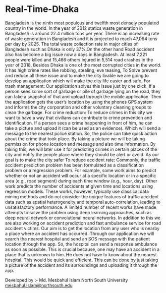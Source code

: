 # Real-Time-Dhaka

Bangladesh is the ninth most populous and twelfth most densely populated country in the world. In the year of 2012 statics waste generation in Bangladesh is around 22.4 million tons per year. There is an increasing rate of waste generation in Bangladesh and it is projected to reach 47,064 tons per day by 2025. The total waste collection rate in major cities of Bangladesh such as Dhaka is only 37%.On the other hand Road accident also has become a big issue now a days in Bangladesh. At least 7,221 people were killed and 15,466 others injured in 5,514 road crashes in the year of 2018. Besides Dhaka is one of the most corrupted cities in the world. It has high crime rates like robbing, stealing, eve teasing,
To Solve prevent and reduce all these issue and to make the city livable we are going to develop an application which will make the city life easier and safe.
For trash management: Our application solves this issue just by one click. If a person sees some sort of garbage or pile of garbage lying on the road, they can take a snapshot of that and upload through the mobile application. Then the application gets the user’s location by using the phones GPS system and informs the city corporation and other voluntary cleaning groups to clean the garbage.
For crime reduction: To reduce crimes in this city we want to have a way that civilians can contribute to crime prevention and identification. If a person sees a crime happening in front of him, he can take a picture and upload it (can be used as an evidence). Which will send a message to the nearest police station. So, the police can take quick action about the crime that took place. By taking a picture we will be taking permission for phone location and message and also time information. By taking this, we will later use it for predicting crimes in certain places of the city and notify the people place where they should be alert or avoid. As our goal is to make the city safer
To reduce accident rate: Commonly, the traffic accident prediction problem has been formulated as a classification problem or a regression problem. For example, some work aims to predict whether or not an accident will occur at a specific location or in a specific area (e.g., road segment) during each time window (e.g., hour, day). Other work predicts the number of accidents at given time and locations using regression models. These works, however, typically use classical data mining methods and do not consider the unique features of traffic accident data such as spatial heterogeneity and temporal auto-correlation, leading to unsatisfactory performance. A limited number of recent works have made attempts to solve the problem using deep learning approaches, such as deep neural network or convolutional neural networks. In addition to this we are also working on accident prediction and fast ambulance service for road accident victims. Our aim is to get the location from any user who is nearby a place where an accident has occurred. Through our application we will search the nearest hospital and send an SOS message with the patient location through the app. So, the hospital can send a response ambulance as soon as possible. This is crucial because, one may have an accident in a place that is unknown to him. He does not have to know about the nearest hospital. This would be quick and efficient. This can be done by just taking a picture of the accident and its surroundings and uploading it through the app. 

Developed by :- Md. Mesbahul Islam
                North South University
                mesbahul.islam@northsouth.edu
